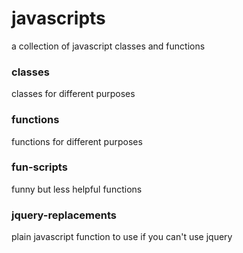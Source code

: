 # javascripts
a collection of javascript classes and functions

### classes
classes for different purposes

### functions
functions for different purposes

### fun-scripts
funny but less helpful functions

### jquery-replacements
plain javascript function to use if you can't use jquery
